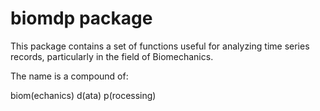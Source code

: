 # biomdp package

This package contains a set of functions useful for analyzing time series records, particularly in the field of Biomechanics. 

The name is a compound of:

biom(echanics) d(ata) p(rocessing)
